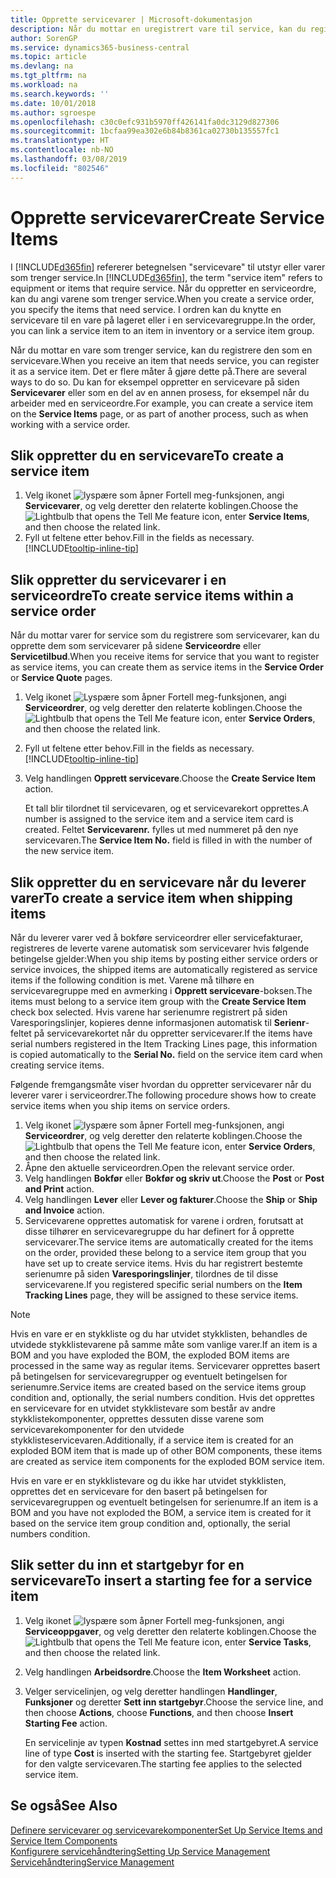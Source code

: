 ```yaml
---
title: Opprette servicevarer | Microsoft-dokumentasjon
description: Når du mottar en uregistrert vare til service, kan du registrere den som en servicevare.
author: SorenGP
ms.service: dynamics365-business-central
ms.topic: article
ms.devlang: na
ms.tgt_pltfrm: na
ms.workload: na
ms.search.keywords: ''
ms.date: 10/01/2018
ms.author: sgroespe
ms.openlocfilehash: c30c0efc931b5970ff426141fa0dc3129d827306
ms.sourcegitcommit: 1bcfaa99ea302e6b84b8361ca02730b135557fc1
ms.translationtype: HT
ms.contentlocale: nb-NO
ms.lasthandoff: 03/08/2019
ms.locfileid: "802546"
---
```

# <a name="create-service-items"></a><span data-ttu-id="805d1-103">Opprette servicevarer</span><span class="sxs-lookup"><span data-stu-id="805d1-103">Create Service Items</span></span>
<span data-ttu-id="805d1-104">I [!INCLUDE[d365fin](includes/d365fin_md.md)] refererer betegnelsen "servicevare" til utstyr eller varer som trenger service.</span><span class="sxs-lookup"><span data-stu-id="805d1-104">In [!INCLUDE[d365fin](includes/d365fin_md.md)], the term "service item" refers to equipment or items that require service.</span></span> <span data-ttu-id="805d1-105">Når du oppretter en serviceordre, kan du angi varene som trenger service.</span><span class="sxs-lookup"><span data-stu-id="805d1-105">When you create a service order, you specify the items that need service.</span></span> <span data-ttu-id="805d1-106">I ordren kan du knytte en servicevare til en vare på lageret eller i en servicevaregruppe.</span><span class="sxs-lookup"><span data-stu-id="805d1-106">In the order, you can link a service item to an item in inventory or a service item group.</span></span>    

<span data-ttu-id="805d1-107">Når du mottar en vare som trenger service, kan du registrere den som en servicevare.</span><span class="sxs-lookup"><span data-stu-id="805d1-107">When you receive an item that needs service, you can register it as a service item.</span></span> <span data-ttu-id="805d1-108">Det er flere måter å gjøre dette på.</span><span class="sxs-lookup"><span data-stu-id="805d1-108">There are several ways to do so.</span></span> <span data-ttu-id="805d1-109">Du kan for eksempel oppretter en servicevare på siden **Servicevarer** eller som en del av en annen prosess, for eksempel når du arbeider med en serviceordre.</span><span class="sxs-lookup"><span data-stu-id="805d1-109">For example, you can create a service item on the **Service Items** page, or as part of another process, such as when working with a service order.</span></span>   

## <a name="to-create-a-service-item"></a><span data-ttu-id="805d1-110">Slik oppretter du en servicevare</span><span class="sxs-lookup"><span data-stu-id="805d1-110">To create a service item</span></span>  
1. <span data-ttu-id="805d1-111">Velg ikonet ![lyspære som åpner Fortell meg-funksjonen](media/ui-search/search_small.png "Fortell hva du vil gjøre"), angi **Servicevarer**, og velg deretter den relaterte koblingen.</span><span class="sxs-lookup"><span data-stu-id="805d1-111">Choose the ![Lightbulb that opens the Tell Me feature](media/ui-search/search_small.png "Tell me what you want to do") icon, enter **Service Items**, and then choose the related link.</span></span>
2. <span data-ttu-id="805d1-112">Fyll ut feltene etter behov.</span><span class="sxs-lookup"><span data-stu-id="805d1-112">Fill in the fields as necessary.</span></span> [!INCLUDE[tooltip-inline-tip](includes/tooltip-inline-tip_md.md)]  

## <a name="to-create-service-items-within-a-service-order"></a><span data-ttu-id="805d1-113">Slik oppretter du servicevarer i en serviceordre</span><span class="sxs-lookup"><span data-stu-id="805d1-113">To create service items within a service order</span></span>  
<span data-ttu-id="805d1-114">Når du mottar varer for service som du registrere som servicevarer, kan du opprette dem som servicevarer på sidene **Serviceordre** eller **Servicetilbud**.</span><span class="sxs-lookup"><span data-stu-id="805d1-114">When you receive items for service that you want to register as service items, you can create them as service items in the **Service Order** or **Service Quote** pages.</span></span>  

1. <span data-ttu-id="805d1-115">Velg ikonet ![Lyspære som åpner Fortell meg-funksjonen](media/ui-search/search_small.png "Fortell hva du vil gjøre"), angi **Serviceordrer**, og velg deretter den relaterte koblingen.</span><span class="sxs-lookup"><span data-stu-id="805d1-115">Choose the ![Lightbulb that opens the Tell Me feature](media/ui-search/search_small.png "Tell me what you want to do") icon, enter **Service Orders**, and then choose the related link.</span></span>  
2. <span data-ttu-id="805d1-116">Fyll ut feltene etter behov.</span><span class="sxs-lookup"><span data-stu-id="805d1-116">Fill in the fields as necessary.</span></span> [!INCLUDE[tooltip-inline-tip](includes/tooltip-inline-tip_md.md)]  
3. <span data-ttu-id="805d1-117">Velg handlingen **Opprett servicevare**.</span><span class="sxs-lookup"><span data-stu-id="805d1-117">Choose the **Create Service Item** action.</span></span>  

    <span data-ttu-id="805d1-118">Et tall blir tilordnet til servicevaren, og et servicevarekort opprettes.</span><span class="sxs-lookup"><span data-stu-id="805d1-118">A number is assigned to the service item and a service item card is created.</span></span> <span data-ttu-id="805d1-119">Feltet **Servicevarenr.** fylles ut med nummeret på den nye servicevaren.</span><span class="sxs-lookup"><span data-stu-id="805d1-119">The **Service Item No.** field is filled in with the number of the new service item.</span></span>

## <a name="to-create-a-service-item-when-shipping-items"></a><span data-ttu-id="805d1-120">Slik oppretter du en servicevare når du leverer varer</span><span class="sxs-lookup"><span data-stu-id="805d1-120">To create a service item when shipping items</span></span>  
<span data-ttu-id="805d1-121">Når du leverer varer ved å bokføre serviceordrer eller servicefakturaer, registreres de leverte varene automatisk som servicevarer hvis følgende betingelse gjelder:</span><span class="sxs-lookup"><span data-stu-id="805d1-121">When you ship items by posting either service orders or service invoices, the shipped items are automatically registered as service items if the following condition is met.</span></span> <span data-ttu-id="805d1-122">Varene må tilhøre en servicevaregruppe med en avmerking i **Opprett servicevare**-boksen.</span><span class="sxs-lookup"><span data-stu-id="805d1-122">The items must belong to a service item group with the **Create Service Item** check box selected.</span></span> <span data-ttu-id="805d1-123">Hvis varene har serienumre registrert på siden Varesporingslinjer, kopieres denne informasjonen automatisk til **Serienr**-feltet på servicevarekortet når du oppretter servicevarer.</span><span class="sxs-lookup"><span data-stu-id="805d1-123">If the items have serial numbers registered in the Item Tracking Lines page, this information is copied automatically to the **Serial No.** field on the service item card when creating service items.</span></span>  

<span data-ttu-id="805d1-124">Følgende fremgangsmåte viser hvordan du oppretter servicevarer når du leverer varer i serviceordrer.</span><span class="sxs-lookup"><span data-stu-id="805d1-124">The following procedure shows how to create service items when you ship items on service orders.</span></span>  

1. <span data-ttu-id="805d1-125">Velg ikonet ![lyspære som åpner Fortell meg-funksjonen](media/ui-search/search_small.png "Fortell hva du vil gjøre"), angi **Serviceordrer**, og velg deretter den relaterte koblingen.</span><span class="sxs-lookup"><span data-stu-id="805d1-125">Choose the ![Lightbulb that opens the Tell Me feature](media/ui-search/search_small.png "Tell me what you want to do") icon, enter **Service Orders**, and then choose the related link.</span></span>  
2. <span data-ttu-id="805d1-126">Åpne den aktuelle serviceordren.</span><span class="sxs-lookup"><span data-stu-id="805d1-126">Open the relevant service order.</span></span>  
3. <span data-ttu-id="805d1-127">Velg handlingen **Bokfør** eller **Bokfør og skriv ut**.</span><span class="sxs-lookup"><span data-stu-id="805d1-127">Choose the **Post** or **Post and Print** action.</span></span>  
4. <span data-ttu-id="805d1-128">Velg handlingen **Lever** eller **Lever og fakturer**.</span><span class="sxs-lookup"><span data-stu-id="805d1-128">Choose the **Ship** or **Ship and Invoice** action.</span></span>  
5. <span data-ttu-id="805d1-129">Servicevarene opprettes automatisk for varene i ordren, forutsatt at disse tilhører en servicevaregruppe du har definert for å opprette servicevarer.</span><span class="sxs-lookup"><span data-stu-id="805d1-129">The service items are automatically created for the items on the order, provided these belong to a service item group that you have set up to create service items.</span></span> <span data-ttu-id="805d1-130">Hvis du har registrert bestemte serienumre på siden **Varesporingslinjer**, tilordnes de til disse servicevarene.</span><span class="sxs-lookup"><span data-stu-id="805d1-130">If you registered specific serial numbers on the **Item Tracking Lines** page, they will be assigned to these service items.</span></span>  

> [!NOTE]  
>  <span data-ttu-id="805d1-131">Hvis en vare er en stykkliste og du har utvidet stykklisten, behandles de utvidede stykklistevarene på samme måte som vanlige varer.</span><span class="sxs-lookup"><span data-stu-id="805d1-131">If an item is a BOM and you have exploded the BOM, the exploded BOM items are processed in the same way as regular items.</span></span> <span data-ttu-id="805d1-132">Servicevarer opprettes basert på betingelsen for servicevaregrupper og eventuelt betingelsen for serienumre.</span><span class="sxs-lookup"><span data-stu-id="805d1-132">Service items are created based on the service items group condition and, optionally, the serial numbers condition.</span></span> <span data-ttu-id="805d1-133">Hvis det opprettes en servicevare for en utvidet stykklistevare som består av andre stykklistekomponenter, opprettes dessuten disse varene som servicevarekomponenter for den utvidede stykklisteservicevaren.</span><span class="sxs-lookup"><span data-stu-id="805d1-133">Additionally, if a service item is created for an exploded BOM item that is made up of other BOM components, these items are created as service item components for the exploded BOM service item.</span></span>  
>   
>  <span data-ttu-id="805d1-134">Hvis en vare er en stykklistevare og du ikke har utvidet stykklisten, opprettes det en servicevare for den basert på betingelsen for servicevaregruppen og eventuelt betingelsen for serienumre.</span><span class="sxs-lookup"><span data-stu-id="805d1-134">If an item is a BOM and you have not exploded the BOM, a service item is created for it based on the service item group condition and, optionally, the serial numbers condition.</span></span>  

## <a name="to-insert-a-starting-fee-for-a-service-item"></a><span data-ttu-id="805d1-135">Slik setter du inn et startgebyr for en servicevare</span><span class="sxs-lookup"><span data-stu-id="805d1-135">To insert a starting fee for a service item</span></span>
1. <span data-ttu-id="805d1-136">Velg ikonet ![lyspære som åpner Fortell meg-funksjonen](media/ui-search/search_small.png "Fortell hva du vil gjøre"), angi **Serviceoppgaver**, og velg deretter den relaterte koblingen.</span><span class="sxs-lookup"><span data-stu-id="805d1-136">Choose the ![Lightbulb that opens the Tell Me feature](media/ui-search/search_small.png "Tell me what you want to do") icon, enter **Service Tasks**, and then choose the related link.</span></span>
2. <span data-ttu-id="805d1-137">Velg handlingen **Arbeidsordre**.</span><span class="sxs-lookup"><span data-stu-id="805d1-137">Choose the **Item Worksheet** action.</span></span>
3. <span data-ttu-id="805d1-138">Velger servicelinjen, og velg deretter handlingen **Handlinger**, **Funksjoner** og deretter **Sett inn startgebyr**.</span><span class="sxs-lookup"><span data-stu-id="805d1-138">Choose the service line, and then choose **Actions**, choose **Functions**, and then choose **Insert Starting Fee** action.</span></span>  

    <span data-ttu-id="805d1-139">En servicelinje av typen **Kostnad** settes inn med startgebyret.</span><span class="sxs-lookup"><span data-stu-id="805d1-139">A service line of type **Cost** is inserted with the starting fee.</span></span> <span data-ttu-id="805d1-140">Startgebyret gjelder for den valgte servicevaren.</span><span class="sxs-lookup"><span data-stu-id="805d1-140">The starting fee applies to the selected service item.</span></span>

## <a name="see-also"></a><span data-ttu-id="805d1-141">Se også</span><span class="sxs-lookup"><span data-stu-id="805d1-141">See Also</span></span>  
[<span data-ttu-id="805d1-142">Definere servicevarer og servicevarekomponenter</span><span class="sxs-lookup"><span data-stu-id="805d1-142">Set Up Service Items and Service Item Components</span></span>](service-how-setup-service-items.md)  
[<span data-ttu-id="805d1-143">Konfigurere servicehåndtering</span><span class="sxs-lookup"><span data-stu-id="805d1-143">Setting Up Service Management</span></span>](service-setup-service.md)  
[<span data-ttu-id="805d1-144">Servicehåndtering</span><span class="sxs-lookup"><span data-stu-id="805d1-144">Service Management</span></span>](service-service.md)  
